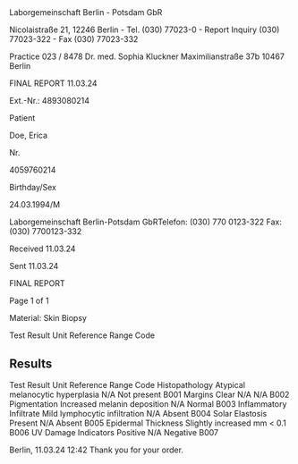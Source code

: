 ##
Laborgemeinschaft Berlin - Potsdam GbR

Nicolaistraße 21, 12246 Berlin - Tel. (030) 77023-0 - Report Inquiry (030) 77023-322 - Fax (030) 77023-332

Practice 023 / 8478 Dr. med.
Sophia
Kluckner Maximilianstraße 37b
10467 Berlin


FINAL
REPORT 11.03.24

Ext.-Nr.: 4893080214

Patient

Doe, Erica

Nr.

4059760214

Birthday/Sex

24.03.1994/M

Laborgemeinschaft Berlin-Potsdam GbRTelefon: (030) 770 0123-322 Fax: (030) 7700123-332

Received 11.03.24

Sent 11.03.24


FINAL
REPORT

Page 1 of 1

Material: Skin Biopsy

Test
Result
Unit Reference
Range
Code

## Results

Test
Result Unit Reference
Range Code Histopathology Atypical melanocytic hyperplasia N/A Not
present B001 Margins Clear N/A N/A B002
Pigmentation
Increased melanin deposition
N/A Normal
B003 Inflammatory Infiltrate Mild lymphocytic infiltration N/A Absent B004 Solar
Elastosis Present N/A
Absent B005
Epidermal Thickness Slightly increased mm
< 0.1 B006
UV Damage Indicators Positive N/A Negative B007

Berlin, 11.03.24 12:42
Thank you for your order.